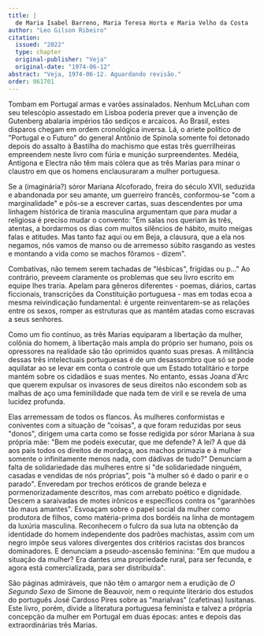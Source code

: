 ```yaml
---
title: |
  de Maria Isabel Barreno, Maria Teresa Horta e Maria Velho da Costa
author: "Leo Gilson Ribeiro"
citation:
  issued: "2022"
  type: chapter
  original-publisher: "Veja"
  original-date: "1974-06-12"
abstract: "Veja, 1974-06-12. Aguardando revisão."
order: 061701
---
```


Tombam em Portugal armas e varões assinalados. Nenhum McLuhan com seu telescópio assestado em Lisboa poderia prever que a invenção de Gutenberg abalaria impérios tão sediços e arcaicos. Ao Brasil, estes disparos chegam em ordem cronológica inversa. Lá, o ariete político de "Portugal e o Futuro" do general Antônio de Spinola somente foi detonado depois do assalto à Bastilha do machismo que estas três guerrilheiras empreendem neste livro com fúria e munição surpreendentes. Medéia, Antígona e Electra não têm mais cólera que as três Marias para minar o claustro em que os homens enclausuraram a mulher portuguesa.

Se a (imaginária?) sóror Mariana Alcoforado, freira do século XVII, seduzida e abandonada por seu amante, um guerreiro francês, conformou-se "com a marginalidade" e pôs-se a escrever cartas, suas descendentes por uma linhagem histórica de tirania masculina argumentam que para mudar a religiosa é preciso mudar o convento: "Em salas nos queriam às três, atentas, a bordarmos os dias com muitos silêncios de hábito, muito meigas falas e atitudes. Mas tanto faz aqui ou em Beja, a clausura, que a ela nos negamos, nós vamos de manso ou de arremesso súbito rasgando as vestes e montando a vida como se machos fôramos - dizem".

Combativas, não temem serem tachadas de "lésbicas", frígidas ou p..." Ao contrário, preveem claramente os problemas que seu livro escrito em equipe lhes traria. Apelam para gêneros diferentes - poemas, diários, cartas ficcionais, transcrições da Constituição portuguesa - mas em todas ecoa a mesma reivindicação fundamental: é urgente reinventarem-se as relações entre os sexos, romper as estruturas que as mantêm atadas como escravas a seus senhores.

Como um fio contínuo, as três Marias equiparam a libertação da mulher, colônia do homem, à libertação mais ampla do próprio ser humano, pois os opressores na realidade são tão oprimidos quanto suas presas. A militância dessas três intelectuais portuguesas é de um desassombro que só se pode aquilatar ao se levar em conta o controle que um Estado totalitário e torpe mantém sobre os cidadãos e suas mentes. No entanto, essas Joana d'Arc que querem expulsar os invasores de seus direitos não escondem sob as malhas de aço uma feminilidade que nada tem de viril e se revela de uma lucidez profunda.

Elas arremessam de todos os flancos. Às mulheres conformistas e coniventes com a situação de "coisas", a que foram reduzidas por seus "donos", dirigem uma carta como se fosse redigida por sóror Mariana à sua própria mãe: "Bem me podeis executar, que me defende? A lei? A que dá aos pais todos os direitos de mordaça, aos machos primazia e à mulher somente o infinitamente menos nada, com dádivas de tudo?" Denunciam a falta de solidariedade das mulheres entre si "de solidariedade ninguém, casadas e vendidas de nós próprias", pois "à mulher só é dado o parir e o parado". Enveredam por trechos eróticos de grande beleza e pormenorizadamente descritos, mas com arrebato poético e dignidade. Descem a saraivadas de motes irônicos e específicos contra os "garanhões tão maus amantes". Esvoaçam sobre o papel social da mulher como produtora de filhos, como matéria-prima dos bordéis na linha de montagem da luxúria masculina. Reconhecem o fulcro da sua luta na obtenção da identidade do homem independente dos padrões machistas, assim com um negro impõe seus valores divergentes dos critérios racistas dos brancos dominadores. E denunciam a pseudo-ascensão feminina: "Em que mudou a situação da mulher? Era dantes uma propriedade rural, para ser fecunda, e agora está comercializada, para ser distribuída".

São páginas admiráveis, que não têm o amargor nem a erudição de *O Segundo Sexo* de Simone de Beauvoir, nem o requinte literário dos estudos do português José Cardoso Pires sobre as "marialvas" (cafetinas) lusitanas. Este livro, porém, divide a literatura portuguesa feminista e talvez a própria concepção da mulher em Portugal em duas épocas: antes e depois das extraordinárias três Marias.


